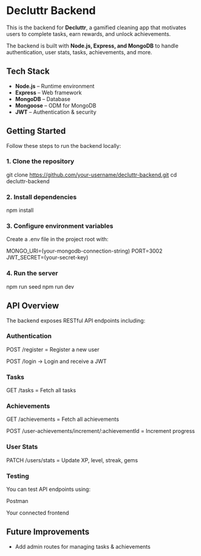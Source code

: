 # Decluttr Backend

This is the backend for **Decluttr**, a gamified cleaning app that motivates users to complete tasks, earn rewards, and unlock achievements.

The backend is built with **Node.js, Express, and MongoDB** to handle authentication, user stats, tasks, achievements, and more.

## Tech Stack

- **Node.js** – Runtime environment
- **Express** – Web framework
- **MongoDB** – Database
- **Mongoose** – ODM for MongoDB
- **JWT** – Authentication & security

## Getting Started

Follow these steps to run the backend locally:

### 1. Clone the repository

git clone https://github.com/your-username/decluttr-backend.git
cd decluttr-backend

### 2. Install dependencies

npm install

### 3. Configure environment variables

Create a .env file in the project root with:

MONGO_URI=(your-mongodb-connection-string)
PORT=3002
JWT_SECRET=(your-secret-key)

### 4. Run the server

npm run seed
npm run dev

## API Overview

The backend exposes RESTful API endpoints including:

### Authentication

POST /register = Register a new user

POST /login → Login and receive a JWT

### Tasks

GET /tasks = Fetch all tasks

### Achievements

GET /achievements = Fetch all achievements

POST /user-achievements/increment/:achievementId = Increment progress

### User Stats

PATCH /users/stats = Update XP, level, streak, gems

### Testing

You can test API endpoints using:

Postman

Your connected frontend

## Future Improvements

- Add admin routes for managing tasks & achievements
